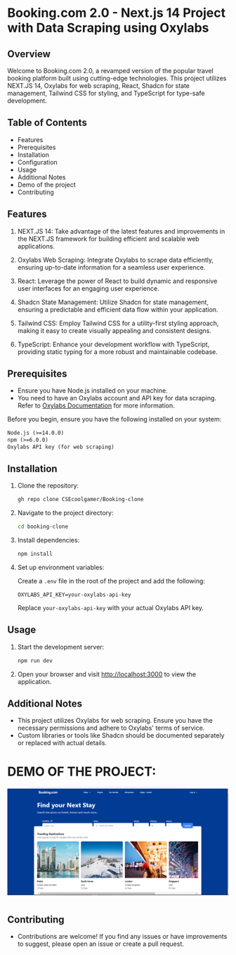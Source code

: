 # Booking.com 2.0 - Next.js 14 Project with Data Scraping using Oxylabs

## Overview
Welcome to Booking.com 2.0, a revamped version of the popular travel booking platform built using cutting-edge technologies. This project utilizes NEXT.JS 14, Oxylabs for web scraping, React, Shadcn for state management, Tailwind CSS for styling, and TypeScript for type-safe development.

## Table of Contents
- Features
- Prerequisites
- Installation
- Configuration
- Usage
- Additional Notes 
- Demo of the project
- Contributing

## Features
1. NEXT.JS 14: Take advantage of the latest features and improvements in the NEXT.JS framework for building efficient and scalable web applications.

2. Oxylabs Web Scraping: Integrate Oxylabs to scrape data efficiently, ensuring up-to-date information for a seamless user experience.

3. React: Leverage the power of React to build dynamic and responsive user interfaces for an engaging user experience.

4. Shadcn State Management: Utilize Shadcn for state management, ensuring a predictable and efficient data flow within your application.

5. Tailwind CSS: Employ Tailwind CSS for a utility-first styling approach, making it easy to create visually appealing and consistent designs.

6. TypeScript: Enhance your development workflow with TypeScript, providing static typing for a more robust and maintainable codebase.


## Prerequisites
- Ensure you have Node.js installed on your machine.
- You need to have an Oxylabs account and API key for data scraping. Refer to [Oxylabs Documentation](https://docs.oxylabs.io/) for more information.

Before you begin, ensure you have the following installed on your system:

```
Node.js (>=14.0.0)
npm (>=6.0.0)
Oxylabs API key (for web scraping)
```

## Installation

1. Clone the repository:

    ```bash
    gh repo clone CSEcoolgamer/Booking-clone
    ```

2. Navigate to the project directory:

    ```bash
    cd booking-clone
    ```

3. Install dependencies:

    ```bash
    npm install
    ```

4. Set up environment variables:

    Create a `.env` file in the root of the project and add the following:

    ```env
    OXYLABS_API_KEY=your-oxylabs-api-key
    ```

    Replace `your-oxylabs-api-key` with your actual Oxylabs API key.

## Usage

1. Start the development server:

    ```bash
    npm run dev
    ```

2. Open your browser and visit [http://localhost:3000](http://localhost:3000) to view the application.

## Additional Notes

- This project utilizes Oxylabs for web scraping. Ensure you have the necessary permissions and adhere to Oxylabs' terms of service.
- Custom libraries or tools like Shadcn should be documented separately or replaced with actual details.
# 
# DEMO OF THE PROJECT:
![MAIN](main_display.png)

#
## Contributing
- Contributions are welcome! If you find any issues or have improvements to suggest, please open an issue or create a pull request.
